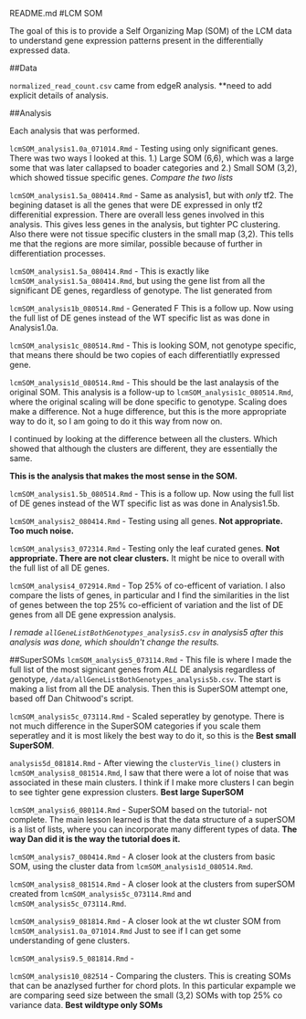 README.md
#LCM SOM 

The goal of this is to provide a Self Organizing Map (SOM) of the LCM data to understand gene expression patterns present in the differentially expressed data.  

##Data

`normalized_read_count.csv` came from edgeR analysis. **need to add explicit details of analysis.


##Analysis

Each analysis that was performed. 

`lcmSOM_analysis1.0a_071014.Rmd` - Testing using only significant genes. There was two ways I looked at this. 1.) Large SOM (6,6), which was a large some that was later callapsed to boader categories and 2.) Small SOM (3,2), which showed tissue specific genes.  *Compare the two lists*

`lcmSOM_analysis1.5a_080414.Rmd` - Same as analysis1, but with *only* tf2. The begining dataset is all the genes that were DE expressed in only tf2 differenitial expression. There are overall less genes involved in this analysis.  This gives less genes in the analysis, but tighter PC clustering.  Also there were not tissue specific clusters in the small map (3,2). This tells me that the regions are more similar, possible because of further in differentiation processes. 

`lcmSOM_analysis1.5a_080414.Rmd` -  This is exactly like `lcmSOM_analysis1.5a_080414.Rmd`, but using the gene list from all the significant DE genes, regardless of genotype.  The list generated from 

`lcmSOM_analysis1b_080514.Rmd` - Generated F This is a follow up. Now using the full list of DE genes instead of the WT specific list as was done in Analysis1.0a. 

`lcmSOM_analysis1c_080514.Rmd` - This is looking SOM, not genotype specific, that means there should be two copies of each differentiatlly expressed gene. 

`lcmSOM_analysis1d_080514.Rmd` - This should be the last analaysis of the original SOM.  This analysis is a follow-up to `lcmSOM_analysis1c_080514.Rmd`, where the original scaling will be done specific to genotype.  Scaling does make a difference. Not a huge difference, but this is the more appropriate way to do it, so I am going to do it this way from now on. 

I continued by looking at the difference between all the clusters. Which showed that although the clusters are different, they are essentially the same. 

**This is the analysis that makes the most sense in the SOM.**

`lcmSOM_analysis1.5b_080514.Rmd` - This is a follow up. Now using the full list of DE genes instead of the WT specific list as was done in Analysis1.5b. 

`lcmSOM_analysis2_080414.Rmd` - Testing using all genes. **Not appropriate. Too much noise.**

`lcmSOM_analysis3_072314.Rmd` - Testing only the leaf curated genes. **Not appropriate.  There are not clear clusters.**  It might be nice to overall with the full list of all DE genes. 

`lcmSOM_analysis4_072914.Rmd` - Top 25% of co-efficent of variation. I also compare the lists of genes, in particular and I find the similarities in the list of genes between the top 25% co-efficient of variation and the list of DE genes from all DE gene expression analysis. 

*I remade `allGeneListBothGenotypes_analysis5.csv` in analysis5 after this analysis was done, which shouldn't change the results.* 

##SuperSOMs
`lcmSOM_analysis5_073114.Rmd` - This file is where I made the full list of the most signicant genes from *ALL* DE analysis regardless of genotype, `/data/allGeneListBothGenotypes_analysis5b.csv`. The start is making a list from all the DE analysis. Then this is SuperSOM attempt one, based off Dan Chitwood's script. 

`lcmSOM_analysis5c_073114.Rmd` - Scaled seperatley by genotype. There is not much difference in the SuperSOM categories if you scale them seperatley and it is most likely the best way to do it, so this is the **Best small  SuperSOM**.

`analysis5d_081814.Rmd` - After viewing the `clusterVis_line()` clusters in `lcmSOM_analysis8_081514.Rmd`, I saw that there were a lot of noise that was associated in these main clusters.  I think if I make more clusters I can begin to see tighter gene expression clusters. **Best large SuperSOM**  

`lcmSOM_analysis6_080114.Rmd` - SuperSOM based on the tutorial- not complete.  The main lesson learned is that the data structure of a superSOM is a list of lists, where you can incorporate many different types of data.  **The way Dan did it is the way the tutorial does it.**

`lcmSOM_analysis7_080414.Rmd` - A closer look at the clusters from basic SOM, using the cluster data from `lcmSOM_analysis1d_080514.Rmd`.  

`lcmSOM_analysis8_081514.Rmd` - A closer look at the clusters from superSOM created from `lcmSOM_analysis5c_073114.Rmd` and `lcmSOM_analysis5c_073114.Rmd`.

`lcmSOM_analysis9_081814.Rmd` - A closer look at the wt cluster SOM from `lcmSOM_analysis1.0a_071014.Rmd` Just to see if I can get some understanding of gene clusters. 

`lcmSOM_analysis9.5_081814.Rmd` - 

`lcmSOM_analysis10_082514` - Comparing the clusters.  This is creating SOMs that can be anazlysed further for chord plots. In this particular expample we are comparing seed size between the small (3,2) SOMs with top 25% co variance data.  **Best wildtype only SOMs**




